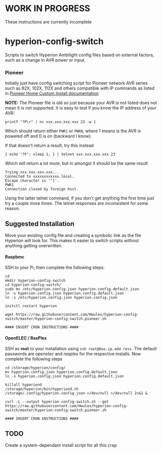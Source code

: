 # WORK IN PROGRESS #
These instructions are currently incomplete

hyperion-config-switch
======================

Scripts to switch Hyperion Ambilight config files based on external factors, such as a change in AVR power or input.

### Pioneer

Initially just have config switching script for Pioneer network AVR series such as 82X, 102X, 112X and others compatible with IP commands as listed in [Pioneer Home Custom Install documentation]( http://www.pioneerelectronics.com/StaticFiles/PUSA/Files/Home%20Custom%20Install/VSX-1120-K-RS232.PDF)

**NOTE:** The Pioneer file is old so just because your AVR is not listed does not mean it is not supported. It is easy to test if you know the IP address of your AVR:

`printf "?P\r" | nc xxx.xxx.xxx.xxx 23 -w 1`

Which should return either `PWR1` or `PWR0`, where 1 means is the AVR is powered off and 0 is on (backward I know).

If that doesn't return a result, try this instead

`{ echo "?F"; sleep 1; } | telnet xxx.xxx.xxx.xxx 23`

Which will return a lot more, but in amongst it should be the same result

```
Trying xxx.xxx.xxx.xxx...
Connected to xxxxxxxxxxxx.local.
Escape character is '^]'.
PWR1
Connection closed by foreign host.
```

Using the latter telnet command, if you don't get anything the first time just try a couple more times. The telnet responses are inconsistent for some reason.


## Suggested Installation

Move your existing config file and creating a symbolic link as the file Hyperion will look for. This makes it easier to switch scripts without anything getting overwritten.


#### Raspbmc

SSH to your Pi, then complete the following steps:

```
cd
mkdir hyperion-config-switch
cd hyperion-config-switch/
sudo mv /etc/hyperion.config.json hyperion.config.default.json
ln -s hyperion.config.json hyperion.config.default.json
ln -s /etc/hyperion.config.json hyperion.config.json

initctl restart hyperion

wget https://raw.githubusercontent.com/Hwulex/hyperion-config-switch/master/hyperion-config-switch.pioneer.sh

#### INSERT CRON INSTRUCTIONS ####
```

#### OpenELEC / RasPlex

SSH as **root** to your installation using `ssh root@box.ip.add.ress`. The default passwords are _openelec_ and _rasplex_ for the respective installs. Now complete the following steps

```
cd /storage/hyperion/config/
mv hyperion.config.json hyperion.config.default.json
ln -s hyperion.config.json hyperion.config.default.json

killall hyperiond
/storage/hyperion/bin/hyperiond.sh /storage/.config/hyperion.config.json </dev/null >/dev/null 2>&1 &

curl -L --output hyperion-config-switch.sh --get https://raw.githubusercontent.com/Hwulex/hyperion-config-switch/master/hyperion-config-switch.pioneer.sh

#### INSERT CRON INSTRUCTIONS ####
```


## TODO

Create a system-dependant install script for all this crap
